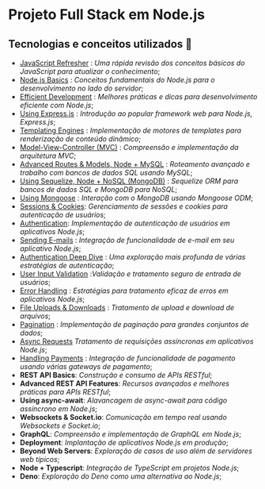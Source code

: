 # Projeto Full Stack em Node.js

## Tecnologias e conceitos utilizados 🚀

- [JavaScript Refresher](1-js-quick-refresher/) : *Uma rápida revisão dos conceitos básicos do JavaScript para atualizar o conhecimento*;
- [Node.js Basics](2-understanding-basics-node-js/) : *Conceitos fundamentais do Node.js para o desenvolvimento no lado do servidor*;
- [Efficient Development](3-enhancing-the-app/) : *Melhores práticas e dicas para desenvolvimento eficiente com Node.js*;
- [Using Express.js](4-using-express/) : *Introdução ao popular framework web para Node.js, Express.js*;
- [Templating Engines](5-templating-engines/) : *Implementação de motores de templates para renderização de conteúdo dinâmico*;
- [Model-View-Controller (MVC)](6-model-view-controller-mvc/) : *Compreensão e implementação da arquitetura MVC*;
- [Advanced Routes & Models, Node + MySQL](7-advanced-routes-and-models-node/) : *Roteamento avançado e trabalho com bancos de dados SQL usando MySQL*;
- [Using Sequelize, Node + NoSQL (MongoDB)](8-sequelize-node/) : *Sequelize ORM para bancos de dados SQL e MongoDB para NoSQL*;
- [Using Mongoose](9-mongoose/) : *Interação com o MongoDB usando Mongoose ODM*;
- [Sessions & Cookies](10-sessions-and-cookies/): *Gerenciamento de sessões e cookies para autenticação de usuários*;
- [Authentication](authentication/): *Implementação de autenticação de usuários em aplicativos Node.js*;
- [Sending E-mails](sending-emails/) : *Integração de funcionalidade de e-mail em seu aplicativo Node.js*;
- [Authentication Deep Dive](advanced-authentication/) : *Uma exploração mais profunda de várias estratégias de autenticação*;
- [User Input Validation](input-validation/) :*Validação e tratamento seguro de entrada de usuários*;
- [Error Handling](error-handling/) : *Estratégias para tratamento eficaz de erros em aplicativos Node.js*;
- [File Uploads & Downloads](uploads-and-downloads/) : *Tratamento de upload e download de arquivos*;
- [Pagination](pagination/) : *Implementação de paginação para grandes conjuntos de dados*;
- [Async Requests](async-requests/) *Tratamento de requisições assíncronas em aplicativos Node.js*;
- [Handling Payments](payments/) : *Integração de funcionalidade de pagamento usando várias gateways de pagamento*;
- **REST API Basics**: *Construção e consumo de APIs RESTful*;
- **Advanced REST API Features**: *Recursos avançados e melhores práticas para APIs RESTful*;
- **Using async-await**: *Alavancagem de async-await para código assíncrono em Node.js*;
- **Websockets & Socket.io**: *Comunicação em tempo real usando Websockets e Socket.io*;
- **GraphQL**: *Compreensão e implementação de GraphQL em Node.js*;
- **Deployment**: *Implantação de aplicativos Node.js em produção*;
- **Beyond Web Servers**: *Exploração de casos de uso além de servidores web típicos*;
- **Node + Typescript**: *Integração de TypeScript em projetos Node.js*;
- **Deno**: *Exploração do Deno como uma alternativa ao Node.js*;
